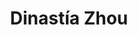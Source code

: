 ﻿---
title: "Dinastía Zhou"
permalink: periodes_134.html
layout: periode
dataInici: -1122
dataFi: -249
sidebar: periodes
pares:
  - 144:
    title: "Dinastías Chinas"
    dataInici: "(-2070)"
    dataFi: "(420)"

fills:
  - 135:
    title: "Primaveras y otoños"
    dataInici: "(-722)"
    dataFi: "(-481)"

  - 136:
    title: "Reinos combatientes"
    dataInici: "(-453)"
    dataFi: "(-221)"

jocsPrincipals:
jocsEscenaris:
jocsEpoca:
jocsEpocaEscenaris:
---
